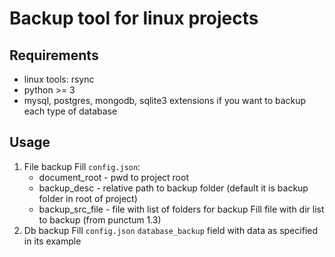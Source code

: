 # Backup tool for linux projects

## Requirements
+ linux tools: rsync
+ python >= 3
+ mysql, postgres, mongodb, sqlite3 extensions if you want to backup each type of database
  
## Usage

1. File backup
    Fill ```config.json```:
      + document_root - pwd to project root
      + backup_desc - relative path to backup folder (default it is backup folder in root of project)
      + backup_src_file - file with list of folders for backup
    Fill file with dir list to backup (from punctum 1.3)
2. Db backup
   Fill ```config.json``` ```database_backup``` field with data as specified in its example